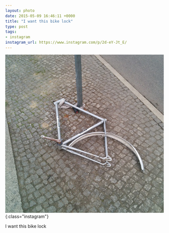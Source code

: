 ```yaml
---
layout: photo
date: 2015-05-09 16:46:11 +0000
title: "I want this bike lock"
type: post
tags:
- instagram
instagram_url: https://www.instagram.com/p/2d-eY-Jt_E/
---
```


![Instagram - 2d-eY-Jt_E](/img/2d-eY-Jt_E.jpg){:class="instagram"}

I want this bike lock

